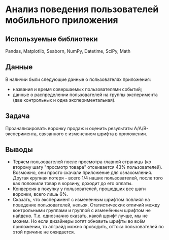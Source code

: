 # Анализ поведения пользователей мобильного приложения


## Используемые библиотеки
Pandas, Matplotlib, Seaborn, NumPy, Datetime, SciPy, Math


## Данные

В наличии были следующие данные о пользователях приложения:
- названия и время совершаемых пользователями событий;
- данные о распределении пользователей на группы эксперимента (две контрольных и одна экспериментальная).



## Задача

Проанализировать воронку продаж и оценить результаты A/A/B-эксперимента, связанного с изменением шрифта в приложении.


## Выводы
- Теряем пользователей после просмотра главной страницы (ко второму шагу "просмотр товара" отсеивается 43% пользователей). Возможно, они просто скачали приложение для ознакомления. Другая крупная потеря - всего 1/4 наших пользователей, после того как положили товар в корзину, доходит до его оплаты.
- Конверсия в покупку у пользователей, прошедших все шаги воронки, всего лишь 6%.
- Сказать, что эксперимент с изменённым шрифтом повлиял на поведение пользователей, нельзя. Статистических отличий между контрольными группами и группой с изменённым шрифтом не найдено. Т.е. однозначно сказать, какой шрифт лучше, мы не можем. Но если дизайнеры хотят обновить шрифты во всём приложении, то апгрэйд можно проводить, оттока пользователей по этой причине не ожидается.
